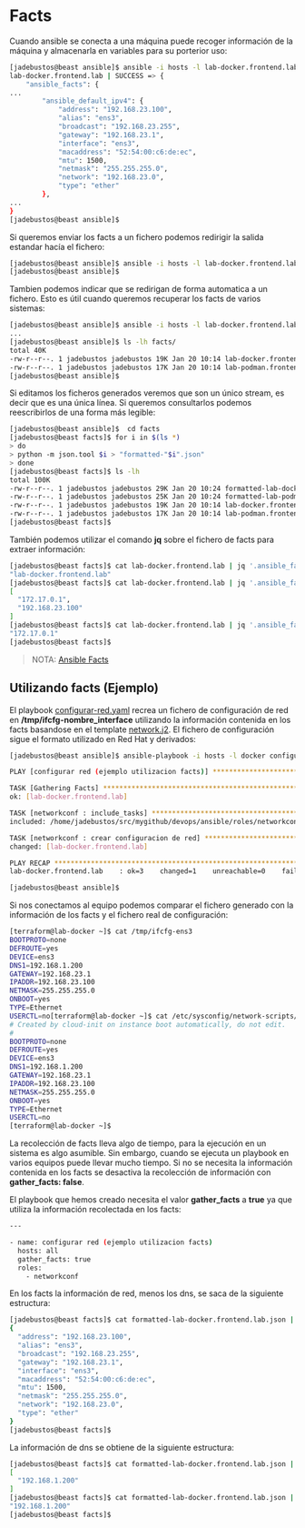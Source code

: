 # Facts

Cuando ansible se conecta a una máquina puede recoger información de la máquina y almacenarla en variables para su porterior uso:

```bash
[jadebustos@beast ansible]$ ansible -i hosts -l lab-docker.frontend.lab -m setup all
lab-docker.frontend.lab | SUCCESS => {
    "ansible_facts": {
...
        "ansible_default_ipv4": {
            "address": "192.168.23.100",
            "alias": "ens3",
            "broadcast": "192.168.23.255",
            "gateway": "192.168.23.1",
            "interface": "ens3",
            "macaddress": "52:54:00:c6:de:ec",
            "mtu": 1500,
            "netmask": "255.255.255.0",
            "network": "192.168.23.0",
            "type": "ether"
        },
...
}
[jadebustos@beast ansible]$
```

Si queremos enviar los facts a un fichero podemos redirigir la salida estandar hacía el fichero:

```bash
[jadebustos@beast ansible]$ ansible -i hosts -l lab-docker.frontend.lab -m setup all > lab-docker_facts.json
[jadebustos@beast ansible]$
```

Tambien podemos indicar que se redirigan de forma automatica a un fichero. Esto es útil cuando queremos recuperar los facts de varios sistemas:

```bash
[jadebustos@beast ansible]$ ansible -i hosts -l lab-docker.frontend.lab,lab-podman.frontend.lab -m setup all --tree facts
...
[jadebustos@beast ansible]$ ls -lh facts/
total 40K
-rw-r--r--. 1 jadebustos jadebustos 19K Jan 20 10:14 lab-docker.frontend.lab
-rw-r--r--. 1 jadebustos jadebustos 17K Jan 20 10:14 lab-podman.frontend.lab
[jadebustos@beast ansible]$ 
```

Si editamos los ficheros generados veremos que son un único stream, es decir que es una única línea. Si queremos consultarlos podemos reescribirlos de una forma más legible:

```bash
[jadebustos@beast ansible]$  cd facts
[jadebustos@beast facts]$ for i in $(ls *)
> do
> python -m json.tool $i > "formatted-"$i".json"
> done
[jadebustos@beast facts]$ ls -lh
total 100K
-rw-r--r--. 1 jadebustos jadebustos 29K Jan 20 10:24 formatted-lab-docker.frontend.lab.json
-rw-r--r--. 1 jadebustos jadebustos 25K Jan 20 10:24 formatted-lab-podman.frontend.lab.json
-rw-r--r--. 1 jadebustos jadebustos 19K Jan 20 10:14 lab-docker.frontend.lab
-rw-r--r--. 1 jadebustos jadebustos 17K Jan 20 10:14 lab-podman.frontend.lab
[jadebustos@beast facts]$
```

También podemos utilizar el comando **jq** sobre el fichero de facts para extraer información:

```bash
[jadebustos@beast facts]$ cat lab-docker.frontend.lab | jq '.ansible_facts.ansible_fqdn'
"lab-docker.frontend.lab"
[jadebustos@beast facts]$ cat lab-docker.frontend.lab | jq '.ansible_facts.ansible_all_ipv4_addresses'
[
  "172.17.0.1",
  "192.168.23.100"
]
[jadebustos@beast facts]$ cat lab-docker.frontend.lab | jq '.ansible_facts.ansible_all_ipv4_addresses[0]'
"172.17.0.1"
[jadebustos@beast facts]$  
```

> NOTA: [Ansible Facts](https://docs.ansible.com/ansible/latest/user_guide/playbooks_vars_facts.html)

## Utilizando facts (Ejemplo)

El playbook [configurar-red.yaml](ansible/configurar-red.yaml) recrea un fichero de configuración de red en **/tmp/ifcfg-nombre_interface** utilizando la información contenida en los facts basandose en el template [network.j2](ansible/roles/networkconf/templates/network.j2). El fichero de configuración sigue el formato utilizado en Red Hat y derivados:

```bash
[jadebustos@beast ansible]$ ansible-playbook -i hosts -l docker configurar-red.yaml 

PLAY [configurar red (ejemplo utilizacion facts)] ************************************************************************************************************

TASK [Gathering Facts] ***************************************************************************************************************************************
ok: [lab-docker.frontend.lab]

TASK [networkconf : include_tasks] ***************************************************************************************************************************
included: /home/jadebustos/src/mygithub/devops/ansible/roles/networkconf/tasks/01-network.yaml for lab-docker.frontend.lab

TASK [networkconf : crear configuracion de red] **************************************************************************************************************
changed: [lab-docker.frontend.lab]

PLAY RECAP ***************************************************************************************************************************************************
lab-docker.frontend.lab    : ok=3    changed=1    unreachable=0    failed=0    skipped=0    rescued=0    ignored=0   

[jadebustos@beast ansible]$
```

Si nos conectamos al equipo podemos comparar el fichero generado con la información de los facts y el fichero real de configuración:

```bash
[terraform@lab-docker ~]$ cat /tmp/ifcfg-ens3 
BOOTPROTO=none
DEFROUTE=yes
DEVICE=ens3
DNS1=192.168.1.200
GATEWAY=192.168.23.1
IPADDR=192.168.23.100
NETMASK=255.255.255.0
ONBOOT=yes
TYPE=Ethernet
USERCTL=no[terraform@lab-docker ~]$ cat /etc/sysconfig/network-scripts/ifcfg-ens3 
# Created by cloud-init on instance boot automatically, do not edit.
#
BOOTPROTO=none
DEFROUTE=yes
DEVICE=ens3
DNS1=192.168.1.200
GATEWAY=192.168.23.1
IPADDR=192.168.23.100
NETMASK=255.255.255.0
ONBOOT=yes
TYPE=Ethernet
USERCTL=no
[terraform@lab-docker ~]$ 
```

La recolección de facts lleva algo de tiempo, para la ejecución en un sistema es algo asumible. Sin embargo, cuando se ejecuta un playbook en varios equipos puede llevar mucho tiempo. Si no se necesita la información contenida en los facts se desactiva la recolección de información con **gather_facts: false**.

El playbook que hemos creado necesita el valor **gather_facts** a **true** ya que utiliza la información recolectada en los facts: 

```bash
---

- name: configurar red (ejemplo utilizacion facts)
  hosts: all
  gather_facts: true
  roles:
    - networkconf
```

En los facts la información de red, menos los dns, se saca de la siguiente estructura:

```bash
[jadebustos@beast facts]$ cat formatted-lab-docker.frontend.lab.json | jq '.ansible_facts.ansible_default_ipv4' 
{
  "address": "192.168.23.100",
  "alias": "ens3",
  "broadcast": "192.168.23.255",
  "gateway": "192.168.23.1",
  "interface": "ens3",
  "macaddress": "52:54:00:c6:de:ec",
  "mtu": 1500,
  "netmask": "255.255.255.0",
  "network": "192.168.23.0",
  "type": "ether"
}
[jadebustos@beast facts]$ 
```

La información de dns se obtiene de la siguiente estructura:

```bash
[jadebustos@beast facts]$ cat formatted-lab-docker.frontend.lab.json | jq '.ansible_facts.ansible_dns.nameservers' 
[
  "192.168.1.200"
]
[jadebustos@beast facts]$ cat formatted-lab-docker.frontend.lab.json | jq '.ansible_facts.ansible_dns.nameservers[0]' 
"192.168.1.200"
[jadebustos@beast facts]$ 
```